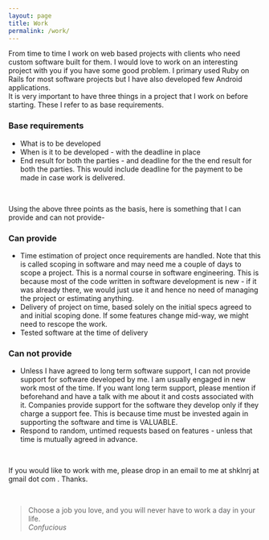 ```yaml
---
layout: page
title: Work
permalink: /work/
---
```



From time to time I work on web based projects with clients who need custom software built for them. I would love to work on an interesting project with you if you have some good problem. I primary used Ruby on Rails for most software projects but I have also developed few Android applications.
<br>
It is very important to have three things in a project that I work on before starting. These I refer to as base requirements. 
<br>

<h3> Base requirements </h3>
<ul>
<li> What is to be developed </li>
<li> When is it to be developed - with the deadline in place </li>
<li> End result for both the parties - and deadline for the the end result for both the parties. This would include deadline for the payment to be made in case work is delivered. </li>
</ul>

<br>

Using the above three points as the basis, here is something that I can provide and can not provide- <br>

<h3> Can provide </h3>
<ul>
<li> Time estimation of project once requirements are handled. Note that this is called scoping in software and may need me a couple of days to scope a project. This is a normal course in software engineering. This is because most of the code written in software development is new - if it was already there, we would just use it and hence no need of managing the project or estimating anything. </li>
<li> Delivery of project on time, based solely on the initial specs agreed to and initial scoping done. If some features change mid-way, we might need to rescope the work.</li>
<li> Tested software at the time of delivery </li>
</ul>

<h3> Can not provide </h3>
<ul>
<li> Unless I have agreed to long term software support, I can not provide support for software developed by me. I am usually engaged in new work most of the time. If you want long term support, please mention if beforehand and have a talk with me about it and costs associated with it. Companies provide support for the software they develop only if they charge a support fee. This is because time must be invested again in supporting the software and time is VALUABLE. </li>
<li> Respond to random, untimed requests based on features - unless that time is mutually agreed in advance.</li>
</ul>

<br>

If you would like to work with me, please drop in an email to me at shklnrj at gmail dot com . Thanks. 

<br>

<blockquote>
Choose a job you love, and you will never have to work a day in your life. 
<br>
<em> Confucious </em>
</blockquote>



